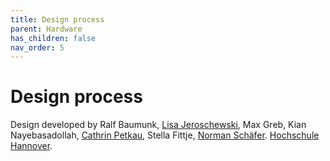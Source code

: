 ```yaml
---
title: Design process
parent: Hardware
has_children: false
nav_order: 5
---
```

# Design process
Design developed by
Ralf Baumunk, [Lisa Jeroschewski](https://www.behance.net/lisajerosc687c/appreciated), Max Greb, Kian Nayebasadollah, [Cathrin Petkau](https://www.cathrinpetkau.de), Stella Fittje, [Norman Schäfer](mailto:norman.schaefer97@web.de). [Hochschule Hannover](https://produktdesign-studium.de).
